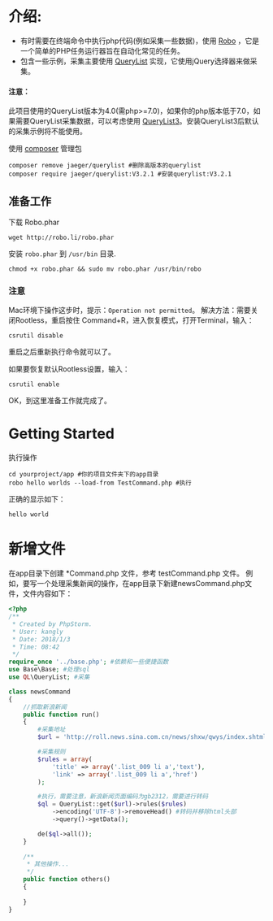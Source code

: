 # 介绍:

* 有时需要在终端命令中执行php代码(例如采集一些数据)，使用 [Robo](https://github.com/consolidation/Robo) ，它是一个简单的PHP任务运行器旨在自动化常见的任务。
* 包含一些示例，采集主要使用 [QueryList](https://querylist.cc/) 实现，它使用jQuery选择器来做采集。

#### 注意：

此项目使用的QueryList版本为4.0(需php>=7.0)，如果你的php版本低于7.0，如果需要QueryList采集数据，可以考虑使用 [QueryList3](http://v3.querylist.cc/)。安装QueryList3后默认的采集示例将不能使用。

使用 [composer](http://docs.phpcomposer.com/) 管理包

```
composer remove jaeger/querylist #删除高版本的querylist
composer require jaeger/querylist:V3.2.1 #安装querylist:V3.2.1
```

## 准备工作

下载 Robo.phar
```
wget http://robo.li/robo.phar
```
安装 `robo.phar` 到 `/usr/bin` 目录.
```
chmod +x robo.phar && sudo mv robo.phar /usr/bin/robo
```
### 注意

Mac环境下操作这步时，提示：`Operation not permitted`。
解决方法：需要关闭Rootless，重启按住 Command+R，进入恢复模式，打开Terminal，输入：
```
csrutil disable
```
重启之后重新执行命令就可以了。

如果要恢复默认Rootless设置，输入：
```
csrutil enable
```
OK，到这里准备工作就完成了。

# Getting Started

执行操作
```
cd yourproject/app #你的项目文件夹下的app目录
robo hello worlds --load-from TestCommand.php #执行
```
正确的显示如下：
```
hello world
```

# 新增文件

在app目录下创建 *Command.php 文件，参考 testCommand.php 文件。
例如，要写一个处理采集新闻的操作，在app目录下新建newsCommand.php文件，文件内容如下：

```php
<?php
/**
 * Created by PhpStorm.
 * User: kangly
 * Date: 2018/1/3
 * Time: 08:42
 */
require_once '../base.php'; #依赖和一些便捷函数
use Base\Base; #处理sql
use QL\QueryList; #采集

class newsCommand
{
    //抓取新浪新闻
    public function run()
    {
        #采集地址
        $url = 'http://roll.news.sina.com.cn/news/shxw/qwys/index.shtml';

        #采集规则
        $rules = array(
            'title' => array('.list_009 li a','text'),
            'link' => array('.list_009 li a','href')
        );

        #执行，需要注意，新浪新闻页面编码为gb2312，需要进行转码
        $ql = QueryList::get($url)->rules($rules)
            ->encoding('UTF-8')->removeHead() #转码并移除html头部
            ->query()->getData();

        de($ql->all());
    }
    
    /**
     * 其他操作...
     */
    public function others()
    {
    
    }
}
```